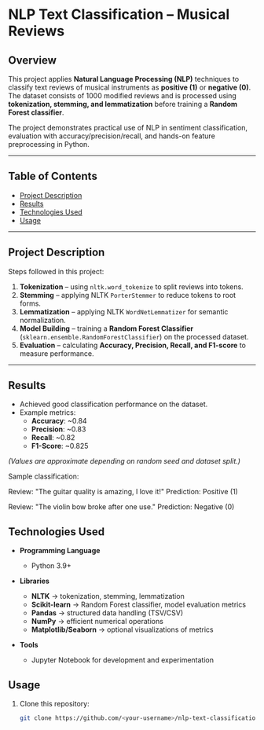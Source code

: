 # NLP Text Classification – Musical Reviews

## Overview

This project applies **Natural Language Processing (NLP)** techniques to classify text reviews of musical instruments as **positive (1)** or **negative (0)**.  
The dataset consists of 1000 modified reviews and is processed using **tokenization, stemming, and lemmatization** before training a **Random Forest classifier**.  

The project demonstrates practical use of NLP in sentiment classification, evaluation with accuracy/precision/recall, and hands-on feature preprocessing in Python.

---

## Table of Contents
- [Project Description](#project-description)
- [Results](#results)
- [Technologies Used](#technologies-used)
- [Usage](#usage)
---

## Project Description

Steps followed in this project:

1. **Tokenization** – using `nltk.word_tokenize` to split reviews into tokens.  
2. **Stemming** – applying NLTK `PorterStemmer` to reduce tokens to root forms.  
3. **Lemmatization** – applying NLTK `WordNetLemmatizer` for semantic normalization.  
4. **Model Building** – training a **Random Forest Classifier** (`sklearn.ensemble.RandomForestClassifier`) on the processed dataset.  
5. **Evaluation** – calculating **Accuracy, Precision, Recall, and F1-score** to measure performance.  

---

## Results

- Achieved good classification performance on the dataset.  
- Example metrics:  
  - **Accuracy**: ~0.84  
  - **Precision**: ~0.83  
  - **Recall**: ~0.82  
  - **F1-Score**: ~0.825  

*(Values are approximate depending on random seed and dataset split.)*

Sample classification:

Review: "The guitar quality is amazing, I love it!"
Prediction: Positive (1)

Review: "The violin bow broke after one use."
Prediction: Negative (0)

## Technologies Used

- **Programming Language**
  - Python 3.9+

- **Libraries**
  - **NLTK** → tokenization, stemming, lemmatization  
  - **Scikit-learn** → Random Forest classifier, model evaluation metrics  
  - **Pandas** → structured data handling (TSV/CSV)  
  - **NumPy** → efficient numerical operations  
  - **Matplotlib/Seaborn** → optional visualizations of metrics  

- **Tools**
  - Jupyter Notebook for development and experimentation

## Usage

1. Clone this repository:
   ```bash
   git clone https://github.com/<your-username>/nlp-text-classification.git
